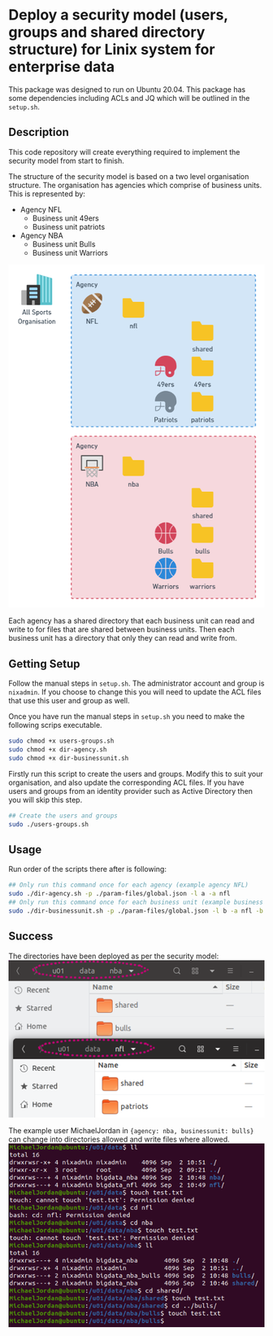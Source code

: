 # Deploy a security model (users, groups and shared directory structure) for Linix system for enterprise data

This package was designed to run on Ubuntu 20.04.
This package has some dependencies including ACLs and JQ which will be outlined in the `setup.sh`.

## Description

This code repository will create everything required to implement the security model from start to finish.

The structure of the security model is based on a two level organisation structure. The organisation has agencies which comprise of business units. This is represented by:

- Agency NFL
  - Business unit 49ers
  - Business unit patriots
- Agency NBA
  - Business unit Bulls
  - Business unit Warriors

![](./img/organisation-structure.png)

Each agency has a shared directory that each business unit can read and write to for files that are shared between business units. Then each business unit has a directory that only they can read and write from.

## Getting Setup

Follow the manual steps in `setup.sh`.
The administrator account and group is `nixadmin`. If you choose to change this you will need to update the ACL files that use this user and group as well.

Once you have run the manual steps in `setup.sh` you need to make the following scrips executable.

```sh
sudo chmod +x users-groups.sh
sudo chmod +x dir-agency.sh
sudo chmod +x dir-businessunit.sh
```

Firstly run this script to create the users and groups. Modify this to suit your organisation, and also update the corresponding ACL files. If you have users and groups from an identity provider such as Active Directory then you will skip this step.

```sh
## Create the users and groups
sudo ./users-groups.sh
```

## Usage

Run order of the scripts there after is following:

```sh
## Only run this command once for each agency (example agency NFL)
sudo ./dir-agency.sh -p ./param-files/global.json -l a -a nfl
## Only run this command once for each business unit (example business unit Patriots)
sudo ./dir-businessunit.sh -p ./param-files/global.json -l b -a nfl -b patriots
```

## Success

The directories have been deployed as per the security model:  
![](img/ubuntu-deployed.png)

The example user MichaelJordan in `{agency: nba, businessunit: bulls}` can change into directories allowed and write files where allowed.  
![](img/ubuntu-tests.png)
